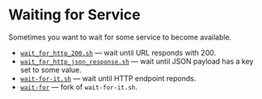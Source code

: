 # Waiting for Service

Sometimes you want to wait for some service to become available.

- [`wait_for_http_200.sh`](https://gist.github.com/rgl/f90ff293d56dbb0a1e0f7e7e89a81f42) &mdash; wait until URL responds with 200.
- [`wait_for_http_json_response.sh`](https://gist.github.com/rgl/c2ba64b7e2a5a04d1eb65983995dce76) &mdash; wait until JSON payload has a key set to some value.
- [`wait-for-it.sh`](https://github.com/vishnubob/wait-for-it) &mdash; wait until HTTP endpoint reponds.
- [`wait-for`](https://github.com/eficode/wait-for) &mdash; fork of `wait-for-it.sh`.

